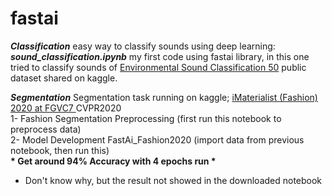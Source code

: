 # fastai

__*Classification*__ easy way to classify sounds using deep learning:  
__*sound_classification.ipynb*__  my first code using fastai library, in this one tried to classify sounds of 
[Environmental Sound Classification 50](https://www.kaggle.com/mmoreaux/environmental-sound-classification-50) public dataset shared on kaggle.

__*Segmentation*__ Segmentation task running on kaggle; [iMaterialist (Fashion) 2020 at FGVC7 ](https://www.kaggle.com/c/imaterialist-fashion-2020-fgvc7/overview) CVPR2020  
1- Fashion Segmentation Preprocessing (first run this notebook to preprocess data)  
2- Model Development FastAi_Fashion2020 (import data from previous notebook, then run this)  
__* Get around 94% Accuracy with 4 epochs run *__  
* Don't know why, but the result not showed in the downloaded notebook
